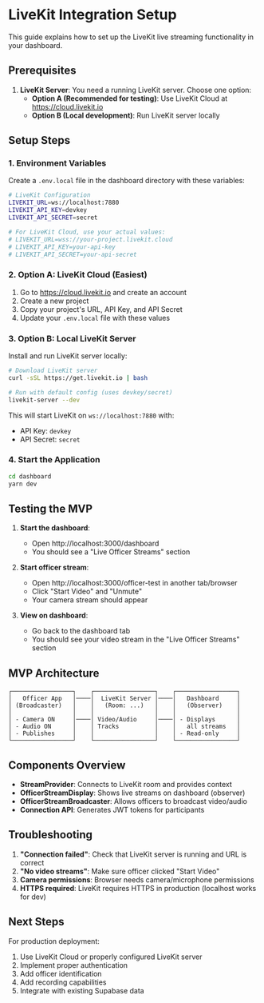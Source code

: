 # LiveKit Integration Setup

This guide explains how to set up the LiveKit live streaming functionality in your dashboard.

## Prerequisites

1. **LiveKit Server**: You need a running LiveKit server. Choose one option:
   - **Option A (Recommended for testing)**: Use LiveKit Cloud at https://cloud.livekit.io
   - **Option B (Local development)**: Run LiveKit server locally

## Setup Steps

### 1. Environment Variables

Create a `.env.local` file in the dashboard directory with these variables:

```bash
# LiveKit Configuration
LIVEKIT_URL=ws://localhost:7880
LIVEKIT_API_KEY=devkey  
LIVEKIT_API_SECRET=secret

# For LiveKit Cloud, use your actual values:
# LIVEKIT_URL=wss://your-project.livekit.cloud
# LIVEKIT_API_KEY=your-api-key
# LIVEKIT_API_SECRET=your-api-secret
```

### 2. Option A: LiveKit Cloud (Easiest)

1. Go to https://cloud.livekit.io and create an account
2. Create a new project
3. Copy your project's URL, API Key, and API Secret
4. Update your `.env.local` file with these values

### 3. Option B: Local LiveKit Server

Install and run LiveKit server locally:

```bash
# Download LiveKit server
curl -sSL https://get.livekit.io | bash

# Run with default config (uses devkey/secret)
livekit-server --dev
```

This will start LiveKit on `ws://localhost:7880` with:
- API Key: `devkey`
- API Secret: `secret`

### 4. Start the Application

```bash
cd dashboard
yarn dev
```

## Testing the MVP

1. **Start the dashboard**:
   - Open http://localhost:3000/dashboard
   - You should see a "Live Officer Streams" section

2. **Start officer stream**:
   - Open http://localhost:3000/officer-test in another tab/browser
   - Click "Start Video" and "Unmute" 
   - Your camera stream should appear

3. **View on dashboard**:
   - Go back to the dashboard tab
   - You should see your video stream in the "Live Officer Streams" section

## MVP Architecture

```
┌─────────────────┐    ┌─────────────────┐    ┌─────────────────┐
│   Officer App   │────│  LiveKit Server │────│   Dashboard     │
│ (Broadcaster)   │    │   (Room: ...)   │    │   (Observer)    │
│                 │    │                 │    │                 │
│ - Camera ON     │────│ Video/Audio     │────│ - Displays      │
│ - Audio ON      │    │ Tracks          │    │   all streams   │
│ - Publishes     │    │                 │    │ - Read-only     │
└─────────────────┘    └─────────────────┘    └─────────────────┘
```

## Components Overview

- **StreamProvider**: Connects to LiveKit room and provides context
- **OfficerStreamDisplay**: Shows live streams on dashboard (observer)
- **OfficerStreamBroadcaster**: Allows officers to broadcast video/audio
- **Connection API**: Generates JWT tokens for participants

## Troubleshooting

1. **"Connection failed"**: Check that LiveKit server is running and URL is correct
2. **"No video streams"**: Make sure officer clicked "Start Video" 
3. **Camera permissions**: Browser needs camera/microphone permissions
4. **HTTPS required**: LiveKit requires HTTPS in production (localhost works for dev)

## Next Steps

For production deployment:
1. Use LiveKit Cloud or properly configured LiveKit server
2. Implement proper authentication
3. Add officer identification 
4. Add recording capabilities
5. Integrate with existing Supabase data
